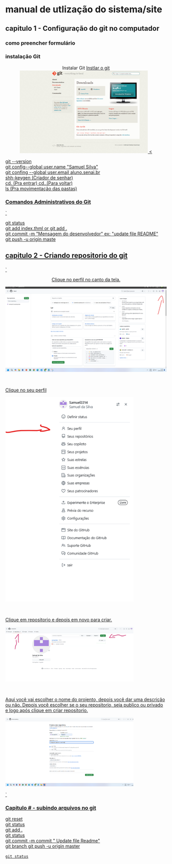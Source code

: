 # manual de utlização do sistema/site
## capitulo 1 - Configuração do git no computador 
### como preencher formulário
### instalação Git


<p align= "center"> 
Instalar Git <a href="https://git-scm.com/downloads/win" target="_blank"> Instlar o git 

<br>
<img src="docs/imagens/Captura de tela 2025-01-22 103436.png" alt=""
                     width="400" > 
<
</p>
    

<dl>
<dt>git  --version</dt>
<dt>git config--global user.name "Samuel Silva"</dt>
<dt>git confing --global user.email aluno.senai.br</dt>
shh-keygen (Criador de senhar)</dt>
<dt>cd. (Pra entrar)  cd..(Para voltar)</dt>
<dt>ls  (Pra movimentação das pastas)</dt>
</dl>


### Comandos Administrativos do Git
`
<dl>
<dt>git status</dt>
<dt>git add index.thml or git add .</dt>
<dt>git commit -m "Mensagem do desenvolvedor" ex: "update file README"</dt>
<dt>git push -u origin maste</dt>
<dt>
</dl>



## capitulo 2 - Criando repositorio do git 
###
`
<p align= "center"> 
Clique no  perfil no canto da tela.
<p><img src="docs/imagens/direrto no perfil.png" alt=""  widht="400"></p>
<br>

Clique no seu perfil

<p> <img src="docs/imagens/Captura de tela 2025-01-23 083921.png" width="400" alt=""> </p>
<br> 

Clique em repositorio e depois em novo para criar.
 <p><img src="docs/imagens/Captura de tela 2025-01-23 082817.png" width="400" alt=""> </p> <br>

Aqui você vai escolher o nome do projento, depois você dar uma descrição ou não.
Depois você escolher se o seu repositorio, seja publico ou privado e logo após clique em criar repositorio.

<p> <img src="docs/imagens/Captura de tela 2025-01-23 090102.png" width="400" alt=""></p>



</p>

`
### Capitulo # - subindo arquivos no git 
<dl>
<dt>git reset </dt>
 <dt>git status </dt>
<dt>git add . </dt>
 <dt>git status </dt>
<dt>git commit -m commit " Update file Readme" </dt>
<dt>git branch git push -u origin master </dt>
</dl>




`git status`



